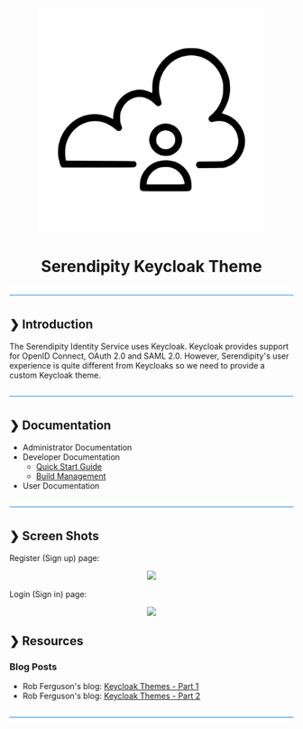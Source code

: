 <p align="center">
  <img src="./serendipity-logo.svg" alt="Serendipity" width="400"/>
</p>

<h1 align="center">Serendipity Keycloak Theme</h1>

![divider](./divider.png)

## ❯ Introduction

The Serendipity Identity Service uses Keycloak. Keycloak provides support for OpenID Connect, OAuth 2.0 and SAML 2.0.
However, Serendipity's user experience is quite different from Keycloaks so we need to provide a custom Keycloak theme.

![divider](./divider.png)

## ❯ Documentation

* Administrator Documentation
* Developer Documentation
  * [Quick Start Guide](./docs/developer/quick-start-guide.md)
  * [Build Management](./docs/developer/build-management.md)
* User Documentation

![divider](./divider.png)

## ❯ Screen Shots

Register (Sign up) page:

<p align="center">
  <img src="https://github.com/Robinyo/serendipity-keycloak-theme/blob/master/screen-shots/oidc-register.png">
</p>

Login (Sign in) page:

<p align="center">
  <img src="https://github.com/Robinyo/serendipity-keycloak-theme/blob/master/screen-shots/oidc-login.png">
</p>

## ❯ Resources

### Blog Posts

* Rob Ferguson's blog: [Keycloak Themes - Part 1](https://robferguson.org/blog/2020/04/12/keycloak-themes-part-1/)
* Rob Ferguson's blog: [Keycloak Themes - Part 2](https://robferguson.org/blog/2020/04/17/keycloak-themes-part-2/)

![divider](./divider.png)
